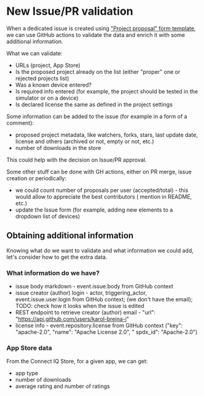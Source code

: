 # New Issue/PR validation

When a dedicated issue is created
using ["Project proposal" form template](../.github/ISSUE_TEMPLATE/project_template.yml), we can use GitHub actions to
validate the data and enrich it with some additional information.

What we can validate:

- URLs (project, App Store)
- Is the proposed project already on the list (either "proper" one or rejected projects list)
- Was a known device entered?
- Is required info entered (for example, the project should be tested in the simulator or on a device)
- Is declared license the same as defined in the project settings

Some information can be added to the issue (for example in a form of a comment):

- proposed project metadata, like watchers, forks, stars, last update date, license and others (archived or not, empty
  or not, etc.)
- number of downloads in the store

This could help with the decision on Issue/PR approval.

Some other stuff can be done with GH actions, either on PR merge, issue creation or periodically:

- we could count number of proposals per user (accepted/total) - this would allow to appreciate the best contributors (
  mention in README, etc.)
- update the Issue form (for example, adding new elements to a dropdown list of devices)

## Obtaining additional information

Knowing what do we want to validate and what information we could add, let's consider how to get the extra data.

### What information do we have?

- issue body markdown - event.issue.body from GitHub context
- issue creator (author) login - actor, triggering_actor, event.issue.user.login from GitHub context; (we don't have the
  email); TODO: check how it looks when the issue is edited
- REST endpoint to retrieve creator (author) email - "url": "https://api.github.com/users/karol-brejna-i"
- license info - event.repository.license from GitHub context ("key": "apache-2.0", "name": "Apache License 2.0", "
  spdx_id": "Apache-2.0")

### App Store data

From the Connect IQ Store, for a given app, we can get:

- app type
- number of downloads
- average rating and number of ratings